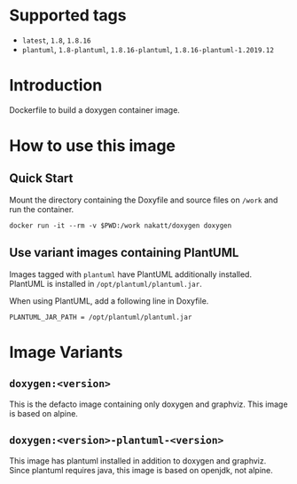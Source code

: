 # Supported tags

* `latest`, `1.8`, `1.8.16`
* `plantuml`, `1.8-plantuml`, `1.8.16-plantuml`, `1.8.16-plantuml-1.2019.12`

# Introduction

Dockerfile to build a doxygen container image.

# How to use this image

## Quick Start

Mount the directory containing the Doxyfile and source files on `/work` and run the container.

```
docker run -it --rm -v $PWD:/work nakatt/doxygen doxygen
```

## Use variant images containing PlantUML

Images tagged with `plantuml` have PlantUML additionally installed. PlantUML is installed in `/opt/plantuml/plantuml.jar`.

When using PlantUML, add a following line in Doxyfile.

```
PLANTUML_JAR_PATH = /opt/plantuml/plantuml.jar
```

# Image Variants

## `doxygen:<version>`

This is the defacto image containing only doxygen and graphviz. This image is based on alpine.

## `doxygen:<version>-plantuml-<version>`

This image has plantuml installed in addition to doxygen and graphviz. Since plantuml requires java, this image is based on openjdk, not alpine.


